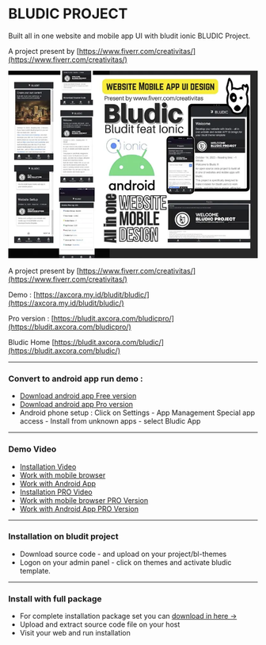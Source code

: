 # BLUDIC PROJECT

Built all in one website and mobile app UI with bludit ionic BLUDIC Project.

A project present by [https://www.fiverr.com/creativitas/](https://www.fiverr.com/creativitas/)

![Built all in one website and mobile app UI with bludit ionic.](screenshot.webp)

A project present by [https://www.fiverr.com/creativitas/](https://www.fiverr.com/creativitas/)

Demo : [https://axcora.my.id/bludit/bludic/](https://axcora.my.id/bludit/bludic/)

Pro version : [https://bludit.axcora.com/bludicpro/](https://bludit.axcora.com/bludicpro/)

Bludic Home [https://bludit.axcora.com/bludic/](https://bludit.axcora.com/bludic/)

---

### Convert to android app run demo : 
+ [Download android app Free version](bludic/android/bludic.apk) 
+ [Download android app Pro version](bludic/android/bludicpro.apk) 
+ Android phone setup : Click on Settings - App Management Special app access - Install from unknown apps - select Bludic App

---

### Demo Video
+ [Installation Video](https://youtu.be/KrqWxTaQXDk)
+ [Work with mobile browser](https://www.youtube.com/watch?v=MG2rkQGc44I)
+ [Work with Android App](https://www.youtube.com/watch?v=m7_iorDBPfM)
+ [Installation PRO Video](https://www.youtube.com/watch?v=7I9vlX_OwhM)
+ [Work with mobile browser PRO Version](https://www.youtube.com/watch?v=S0rdBKYl7lM&t=64s)
+ [Work with Android App PRO Version](https://www.youtube.com/watch?v=BEEUzdrbq5M)


---

### Installation on bludit project

+ Download source code - and upload on your project/bl-themes
+ Logon on your admin panel - click on themes and activate bludic template.


---


### Install with full package

+ For complete installation package set you can [download in here →](creativitaz.gumroad.com/l/bludicfree)
+ Upload and extract source code file on your host
+ Visit your web and run installation

